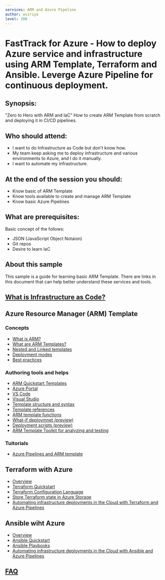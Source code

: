 ```yaml
---
services: ARM and Azure Pipeline 
author: wviriya
level: 200
---
```


# FastTrack for Azure - How to deploy Azure service and infrastructure using ARM Template, Terraform and Ansible. Leverge Azure Pipeline for continuous deployment.  

## Synopsis:
"Zero to Hero with ARM and IaC" How to create ARM Template from scratch and deploying it in CI/CD pipelines.

## Who should attend:
- I want to do Infrastructure as Code but don't know how.
- My team keep asking me to deploy infrastructure and various environments to Azure, and I do it manually.
- I want to automate my infrastructure.

## At the end of the session you should:
- Know basic of ARM Template
- Know tools available to create and manage ARM Template
- Know basic Azure Pipelines

## What are prerequisites:
Basic concept of the follows:
- JSON (JavaScript Object Notaion)
- Git repos
- Desire to learn IaC

## About this sample

This sample is a guide for learning basic ARM Template. There are links in this document that can help better understand these services and tools.

## [What is Infrastructure as Code?](https://docs.microsoft.com/en-us/azure/devops/learn/what-is-infrastructure-as-code)

## Azure Resource Manager (ARM) Template

### Concepts
- [What is ARM?](https://docs.microsoft.com/en-us/azure/azure-resource-manager/management/overview)
- [What are ARM Templates?](https://docs.microsoft.com/en-us/azure/azure-resource-manager/templates/overview)
- [Nested and Linked templates](https://docs.microsoft.com/en-us/azure/azure-resource-manager/templates/linked-templates)
- [Deployment modes](https://docs.microsoft.com/en-us/azure/azure-resource-manager/templates/deployment-modes)
- [Best practices](https://docs.microsoft.com/en-us/azure/azure-resource-manager/templates/template-best-practices)    

### Authoring tools and helps
- [ARM Quickstart Templates](https://azure.microsoft.com/en-us/resources/templates/)
- [Azure Portal](https://docs.microsoft.com/en-us/azure/azure-resource-manager/templates/quickstart-create-templates-use-the-portal)
- [VS Code](https://docs.microsoft.com/en-us/azure/azure-resource-manager/templates/quickstart-create-templates-use-visual-studio-code?tabs=CLI)
- [Visual Studio](https://docs.microsoft.com/en-us/azure/azure-resource-manager/templates/create-visual-studio-deployment-project)
- [Template structure and syntax](https://docs.microsoft.com/en-us/azure/azure-resource-manager/templates/template-syntax)
- [Template references](https://docs.microsoft.com/en-us/azure/templates/)
- [ARM template functions](https://docs.microsoft.com/en-us/azure/azure-resource-manager/templates/template-functions)
- [What-if deploymnet (preview)](https://docs.microsoft.com/en-us/azure/azure-resource-manager/templates/template-deploy-what-if?tabs=azure-powershell)
- [Deployment scripts (preview)](https://docs.microsoft.com/en-us/azure/azure-resource-manager/templates/deployment-script-template?tabs=CLI)
- [ARM Template Toolkit for analyzing and testing](https://github.com/Azure/arm-ttk)

### Tuitorials
- [Azure Pipelines and ARM template](https://docs.microsoft.com/en-us/azure/azure-resource-manager/templates/add-template-to-azure-pipelines)

## Terraform with Azure
- [Overview](https://docs.microsoft.com/en-us/azure/developer/terraform/overview)
- [Terraform Quickstart](https://docs.microsoft.com/en-us/azure/developer/terraform/install-configure)
- [Terraform Configuration Language](https://www.terraform.io/docs/configuration/syntax.html)
- [Store Terraform state in Azure Storage](https://docs.microsoft.com/en-us/azure/developer/terraform/store-state-in-azure-storage)
- [Automating infrastructure deployments in the Cloud with Terraform and Azure Pipelines](https://www.azuredevopslabs.com/labs/vstsextend/terraform/)

## Ansible wiht Azure
- [Overview](https://docs.microsoft.com/en-us/azure/developer/ansible/overview)
- [Ansible Quickstart](https://docs.microsoft.com/en-us/azure/developer/ansible/install-on-linux-vm)  
- [Ansible Playbooks](https://docs.ansible.com/ansible/latest/user_guide/playbooks_intro.html)
- [Automating infrastructure deployments in the Cloud with Ansible and Azure Pipelines](https://www.azuredevopslabs.com/labs/vstsextend/ansible/)

## [FAQ](./faq.md)
